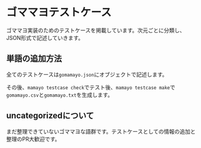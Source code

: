 # ゴママヨテストケース

ゴママヨ実装のためのテストケースを掲載しています。次元ごとに分類し、JSON形式で記述していきます。

## 単語の追加方法

全てのテストケースは`gomamayo.json`にオブジェクトで記述します。

その後、`mamayo testcase check`でテスト後、`mamayo testcase make`で`gomamayo.csv`と`gomamayo.txt`を生成します。

## uncategorizedについて

まだ整理できていないゴママヨな語群です。テストケースとしての情報の追加と整理のPR大歓迎です。
